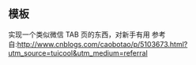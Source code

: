 ## 模板
实现一个类似微信 TAB 页的东西，对新手有用
参考自:http://www.cnblogs.com/caobotao/p/5103673.html?utm_source=tuicool&utm_medium=referral
